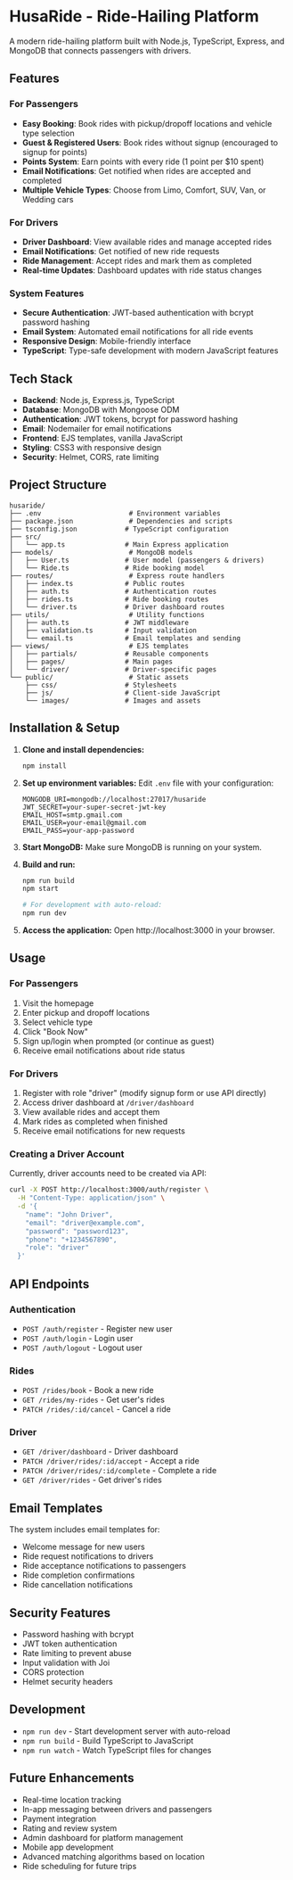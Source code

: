 # HusaRide - Ride-Hailing Platform

A modern ride-hailing platform built with Node.js, TypeScript, Express, and MongoDB that connects passengers with drivers.

## Features

### For Passengers
- **Easy Booking**: Book rides with pickup/dropoff locations and vehicle type selection
- **Guest & Registered Users**: Book rides without signup (encouraged to signup for points)
- **Points System**: Earn points with every ride (1 point per $10 spent)
- **Email Notifications**: Get notified when rides are accepted and completed
- **Multiple Vehicle Types**: Choose from Limo, Comfort, SUV, Van, or Wedding cars

### For Drivers
- **Driver Dashboard**: View available rides and manage accepted rides
- **Email Notifications**: Get notified of new ride requests
- **Ride Management**: Accept rides and mark them as completed
- **Real-time Updates**: Dashboard updates with ride status changes

### System Features
- **Secure Authentication**: JWT-based authentication with bcrypt password hashing
- **Email System**: Automated email notifications for all ride events
- **Responsive Design**: Mobile-friendly interface
- **TypeScript**: Type-safe development with modern JavaScript features

## Tech Stack

- **Backend**: Node.js, Express.js, TypeScript
- **Database**: MongoDB with Mongoose ODM
- **Authentication**: JWT tokens, bcrypt for password hashing
- **Email**: Nodemailer for email notifications
- **Frontend**: EJS templates, vanilla JavaScript
- **Styling**: CSS3 with responsive design
- **Security**: Helmet, CORS, rate limiting

## Project Structure

```
husaride/
├── .env                      # Environment variables
├── package.json              # Dependencies and scripts
├── tsconfig.json            # TypeScript configuration
├── src/
│   └── app.ts               # Main Express application
├── models/                   # MongoDB models
│   ├── User.ts              # User model (passengers & drivers)
│   └── Ride.ts              # Ride booking model
├── routes/                   # Express route handlers
│   ├── index.ts             # Public routes
│   ├── auth.ts              # Authentication routes
│   ├── rides.ts             # Ride booking routes
│   └── driver.ts            # Driver dashboard routes
├── utils/                    # Utility functions
│   ├── auth.ts              # JWT middleware
│   ├── validation.ts        # Input validation
│   └── email.ts             # Email templates and sending
├── views/                    # EJS templates
│   ├── partials/            # Reusable components
│   ├── pages/               # Main pages
│   └── driver/              # Driver-specific pages
└── public/                   # Static assets
    ├── css/                 # Stylesheets
    ├── js/                  # Client-side JavaScript
    └── images/              # Images and assets
```

## Installation & Setup

1. **Clone and install dependencies:**
   ```bash
   npm install
   ```

2. **Set up environment variables:**
   Edit `.env` file with your configuration:
   ```
   MONGODB_URI=mongodb://localhost:27017/husaride
   JWT_SECRET=your-super-secret-jwt-key
   EMAIL_HOST=smtp.gmail.com
   EMAIL_USER=your-email@gmail.com
   EMAIL_PASS=your-app-password
   ```

3. **Start MongoDB:**
   Make sure MongoDB is running on your system.

4. **Build and run:**
   ```bash
   npm run build
   npm start
   
   # For development with auto-reload:
   npm run dev
   ```

5. **Access the application:**
   Open http://localhost:3000 in your browser.

## Usage

### For Passengers
1. Visit the homepage
2. Enter pickup and dropoff locations
3. Select vehicle type
4. Click "Book Now"
5. Sign up/login when prompted (or continue as guest)
6. Receive email notifications about ride status

### For Drivers
1. Register with role "driver" (modify signup form or use API directly)
2. Access driver dashboard at `/driver/dashboard`
3. View available rides and accept them
4. Mark rides as completed when finished
5. Receive email notifications for new requests

### Creating a Driver Account
Currently, driver accounts need to be created via API:
```bash
curl -X POST http://localhost:3000/auth/register \
  -H "Content-Type: application/json" \
  -d '{
    "name": "John Driver",
    "email": "driver@example.com",
    "password": "password123",
    "phone": "+1234567890",
    "role": "driver"
  }'
```

## API Endpoints

### Authentication
- `POST /auth/register` - Register new user
- `POST /auth/login` - Login user
- `POST /auth/logout` - Logout user

### Rides
- `POST /rides/book` - Book a new ride
- `GET /rides/my-rides` - Get user's rides
- `PATCH /rides/:id/cancel` - Cancel a ride

### Driver
- `GET /driver/dashboard` - Driver dashboard
- `PATCH /driver/rides/:id/accept` - Accept a ride
- `PATCH /driver/rides/:id/complete` - Complete a ride
- `GET /driver/rides` - Get driver's rides

## Email Templates

The system includes email templates for:
- Welcome message for new users
- Ride request notifications to drivers
- Ride acceptance notifications to passengers
- Ride completion confirmations
- Ride cancellation notifications

## Security Features

- Password hashing with bcrypt
- JWT token authentication
- Rate limiting to prevent abuse
- Input validation with Joi
- CORS protection
- Helmet security headers

## Development

- `npm run dev` - Start development server with auto-reload
- `npm run build` - Build TypeScript to JavaScript
- `npm run watch` - Watch TypeScript files for changes

## Future Enhancements

- Real-time location tracking
- In-app messaging between drivers and passengers
- Payment integration
- Rating and review system
- Admin dashboard for platform management
- Mobile app development
- Advanced matching algorithms based on location
- Ride scheduling for future trips